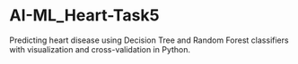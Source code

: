 # AI-ML_Heart-Task5
Predicting heart disease using Decision Tree and Random Forest classifiers with visualization and cross-validation in Python.
